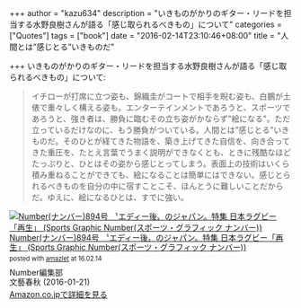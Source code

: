 +++
author = "kazu634"
description = "いきものがかりのギター・リードを担当する水野良樹さんが語る「感じ取られるべきもの」について"
categories = ["Quotes"]
tags = ["book"]
date = "2016-02-14T23:10:46+08:00"
title = "人間とは”感じとる”いきものだ"

+++
いきものがかりのギター・リードを担当する水野良樹さんが語る「感じ取られるべきもの」について:

> イチローが打席に立つ姿も、錦織圭がコートで相手を睨む姿も、白鵬が土俵で重々しく構える姿も。エンターテインメントであろうと、スポーツであろうと、強き者は、勝負に臨むその立ち姿がかならず"絵になる"。ただ立っているだけなのに、もう勝負がついている。人間とは”感じとる”いきものだ。そのひとが経てきた物語を、築き上げてきた自信を、向き合ってきた重圧を、たとえ言葉でうまく説明ができなくとも、ときに残酷なほどたっぷりと、ひとはその姿から感じとってしまう。表面上の技術はいくら積み重ねることができても、絵になることは簡単にはできない。感じとられるべきものを自分の中に宿すことこそ、ほんとうに難しいことだからだ。ゆえに、絵になるひとは、すでに強い。

<div class="amazlet-box" style="margin-bottom:0px;"><div class="amazlet-image" style="float:left;margin:0px 12px 1px 0px;"><a href="https://www.amazon.co.jp/exec/obidos/ASIN/B00GNTWEB0/simsnes-22/ref=nosim/" name="amazletlink" target="_blank"><img src="https://images-na.ssl-images-amazon.com/images/I/51AWB144R0L._SL160_.jpg" alt="Number(ナンバー)894号 〝エディー後〟のジャパン。特集 日本ラグビー「再生」 (Sports Graphic Number(スポーツ・グラフィック ナンバー))" style="border: none;" /></a></div><div class="amazlet-info" style="line-height:120%; margin-bottom: 10px"><div class="amazlet-name" style="margin-bottom:10px;line-height:120%"><a href="https://www.amazon.co.jp/exec/obidos/ASIN/B00GNTWEB0/simsnes-22/ref=nosim/" name="amazletlink" target="_blank">Number(ナンバー)894号 〝エディー後〟のジャパン。特集 日本ラグビー「再生」 (Sports Graphic Number(スポーツ・グラフィック ナンバー))</a><div class="amazlet-powered-date" style="font-size:80%;margin-top:5px;line-height:120%">posted with <a href="http://www.amazlet.com/" title="amazlet" target="_blank">amazlet</a> at 16.02.14</div></div><div class="amazlet-detail">Number編集部 <br />文藝春秋 (2016-01-21)<br /></div><div class="amazlet-sub-info" style="float: left;"><div class="amazlet-link" style="margin-top: 5px"><a href="https://www.amazon.co.jp/exec/obidos/ASIN/B00GNTWEB0/simsnes-22/ref=nosim/" name="amazletlink" target="_blank">Amazon.co.jpで詳細を見る</a></div></div></div><div class="amazlet-footer" style="clear: left"></div></div>
